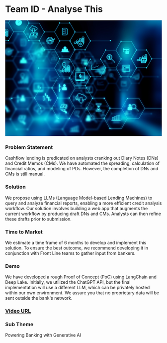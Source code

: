 # Team ID - Analyse This

![image](https://github.com/WIVIV/hackfest_2023/blob/main/Assets/Images/README_IMAGE.jpg)


### Problem Statement
Cashflow lending is predicated on analysts cranking out Diary Notes (DNs) and Credit Memos (CMs). We have automated the spreading, calculation of financial ratios, and modeling of PDs. However, the completion of DNs and CMs is still manual.

### Solution
We propose using LLMs (Language Model-based Lending Machines) to query and analyze financial reports, enabling a more efficient credit analysis workflow. Our solution involves building a web app that augments the current workflow by producing draft DNs and CMs. Analysts can then refine these drafts prior to submission.

### Time to Market
We estimate a time frame of 6 months to develop and implement this solution. To ensure the best outcome, we recommend developing it in conjunction with Front Line teams to gather input from bankers.

### Demo
We have developed a rough Proof of Concept (PoC) using LangChain and Deep Lake. Initially, we utilized the ChatGPT API, but the final implementation will use a different LLM, which can be privately hosted within our own environment. We assure you that no proprietary data will be sent outside the bank's network.

### [Video URL](https://github.com/WIVIV/hackfest_2023/blob/main/Assets/Video/AIBanker.mp4) 


### Sub Theme
Powering Banking with Generative AI

